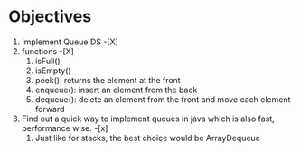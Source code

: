 # Objectives
1. Implement Queue DS -[X]
2. functions -[X]
    1. isFull()
    2. isEmpty()
    3. peek(): returns the element at the front
    4. enqueue(): insert an element from the back
    5. dequeue(): delete an element from the front and move each element forward
3. Find out a quick way to implement queues in java
which is also fast, performance wise. -[x]
   1. Just like for stacks, the best choice would be ArrayDequeue